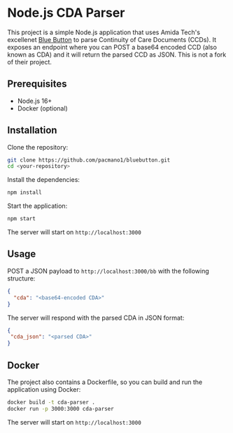 # Node.js CDA Parser

This project is a simple Node.js application that uses Amida Tech's excellenet [Blue Button](https://github.com/amida-tech/blue-button) to parse Continuity of Care Documents (CCDs). It exposes an endpoint where you can POST a base64 encoded CCD (also known as CDA) and it will return the parsed CCD as JSON.  This is not a fork of their project.

## Prerequisites

- Node.js 16+
- Docker (optional)

## Installation

Clone the repository:

```bash
git clone https://github.com/pacmano1/bluebutton.git
cd <your-repository>
```

Install the dependencies:

```bash
npm install
```

Start the application:

```bash
npm start
```

The server will start on `http://localhost:3000`

## Usage

POST a JSON payload to `http://localhost:3000/bb` with the following structure:

```json
{
  "cda": "<base64-encoded CDA>"
}
```

The server will respond with the parsed CDA in JSON format:

```json
{
 "cda_json": "<parsed CDA>"
}
```

## Docker

The project also contains a Dockerfile, so you can build and run the application using Docker:

```bash
docker build -t cda-parser .
docker run -p 3000:3000 cda-parser
```

The server will start on `http://localhost:3000`


